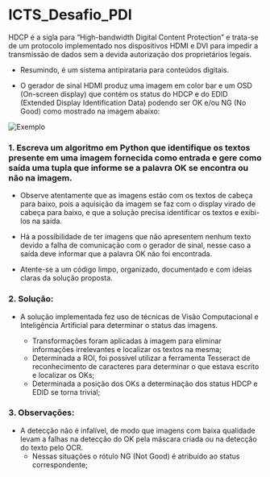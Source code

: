 # ICTS_Desafio_PDI

HDCP é a sigla para “High-bandwidth Digital Content Protection” e trata-se de um protocolo implementado nos dispositivos HDMI e DVI para impedir a transmissão de dados sem a devida autorização dos proprietários legais.

- Resumindo, é um sistema antipirataria para conteúdos digitais. 


- O gerador de sinal HDMI produz uma imagem em color bar e um OSD (On-screen display) que contém os status do HDCP e do EDID (Extended Display Identification Data) podendo ser OK e/ou NG (No Good) como mostrado na imagem abaixo:

![Exemplo](../imagens/2.jpg)

### 1. Escreva um algoritmo em Python que identifique os textos presente em uma imagem fornecida como entrada e gere como saída uma tupla que informe se a palavra OK se encontra ou não na imagem.

- Observe atentamente que as imagens estão com os textos de cabeça para baixo, pois a aquisição da imagem se faz com o display virado de cabeça para baixo, e que a solução precisa identificar os textos e exibi-los na saída.


- Há a possibilidade de ter imagens que não apresentem nenhum texto devido a falha de comunicação com o gerador de sinal, nesse caso a saída deve informar que a palavra OK não foi encontrada.


- Atente-se a um código limpo, organizado, documentado e com ideias claras da solução proposta.

### 2. Solução:

- A solução implementada fez uso de técnicas de Visão Computacional e Inteligência Artificial para determinar o status das imagens.


    - Transformações foram aplicadas à imagem para eliminar informações irrelevantes e localizar os textos na mesma;
    - Determinada a ROI, foi possível utilizar a ferramenta Tesseract de reconhecimento de caracteres para determinar o que estava escrito e localizar os OKs;
    - Determinada a posição dos OKs a determinação dos status HDCP e EDID se torna trivial;
    
### 3. Observações:

- A detecção não é infalível, de modo que imagens com baixa qualidade levam a falhas na detecção do OK pela máscara criada ou na detecção do texto pelo OCR.
    - Nessas situações o rótulo NG (Not Good) é atribuído ao status correspondente;
